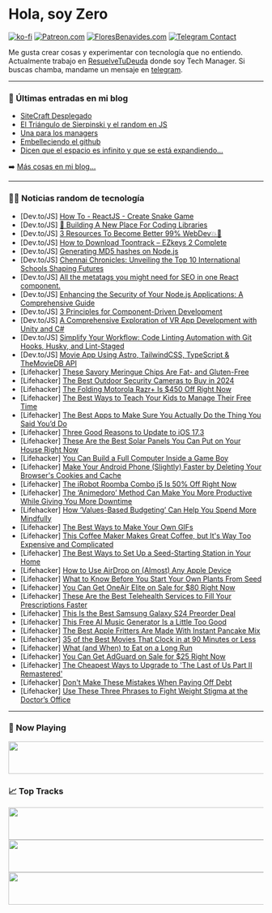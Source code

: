 # Hola, soy Zero

[![ko-fi](https://ko-fi.com/img/githubbutton_sm.svg)](https://ko-fi.com/J3J4N0LUK)
[![Patreon.com](https://img.shields.io/endpoint.svg?url=https%3A%2F%2Fshieldsio-patreon.vercel.app%2Fapi%3Fusername%3Dzerodragon%26type%3Dpatrons&style=for-the-badge)](https://patreon.com/zerodragon)
[![FloresBenavides.com](https://img.shields.io/website?down_message=oops&label=MiBlog&style=for-the-badge&up_message=online&url=https%3A%2F%2Ffloresbenavides.com)](https://floresbenavides.com)
[![Telegram Contact](https://img.shields.io/badge/escr%C3%ADbeme-ZeroDragon-%2326A5E4?style=for-the-badge&logo=telegram)](https://t.me/zerodragon)

Me gusta crear cosas y experimentar con tecnología que no entiendo.
Actualmente trabajo en [ResuelveTuDeuda](http://github.com/resuelve) donde soy Tech Manager.
Si buscas chamba, mandame un mensaje en [telegram](https://t.me/zerodragon).

---

### 📕 Últimas entradas en mi blog
<!-- BLOG-POST-LIST:START -->
- [SiteCraft Desplegado](https://floresbenavides.com/sitecraft-desplegado/)
- [El Triángulo de Sierpinski y el random en JS](https://floresbenavides.com/el-triangulo-de-sierpinski-y-el-random-en-js/)
- [Una para los managers](https://floresbenavides.com/una-para-los-managers/)
- [Embelleciendo el github](https://floresbenavides.com/embelleciendo-el-github/)
- [Dicen que el espacio es infinito y que se está expandiendo…](https://floresbenavides.com/dicen-que-el-espacio-es-infinito-y-que-se-esta-expandiendo/)
<!-- BLOG-POST-LIST:END -->

➡️ [Más cosas en mi blog...](https://floresbenavides.com)

---

### 👨‍💻 Noticias random de tecnología
<!-- TECH-POSTS:START -->
- [Dev.to/JS] [How To - ReactJS - Create Snake Game](https://dev.to/kylestech95/how-to-reactjs-create-snake-game-3ke2)
- [Dev.to/JS] [🤟 Building A New Place For Coding Libraries](https://dev.to/frulow/building-a-place-for-libraries-5h3l)
- [Dev.to/JS] [3 Resources To Become Better 99% WebDev💥💫](https://dev.to/corners2wall/3-resources-to-become-better-99-webdev-4bhm)
- [Dev.to/JS] [How to Download Toontrack – EZkeys 2 Complete](https://dev.to/kalaplugin111/how-to-download-toontrack-ezkeys-2-complete-4l8p)
- [Dev.to/JS] [Generating MD5 hashes on Node.js](https://dev.to/douglasdemoura/generating-md5-strings-on-nodejs-4g1k)
- [Dev.to/JS] [Chennai Chronicles: Unveiling the Top 10 International Schools Shaping Futures](https://dev.to/chennaitop10/chennai-chronicles-unveiling-the-top-10-international-schools-shaping-futures-3e47)
- [Dev.to/JS] [All the metatags you might need for SEO in one React component.](https://dev.to/seven/all-the-metatags-you-might-need-for-seo-in-one-react-component-146c)
- [Dev.to/JS] [Enhancing the Security of Your Node.js Applications: A Comprehensive Guide](https://dev.to/gkhan205/enhancing-the-security-of-your-nodejs-applications-a-comprehensive-guide-1emf)
- [Dev.to/JS] [3 Principles for Component-Driven Development](https://dev.to/bitdev_/3-principles-for-component-driven-development-13hc)
- [Dev.to/JS] [A Comprehensive Exploration of VR App Development with Unity and C#](https://dev.to/officialintelvue/a-comprehensive-exploration-of-vr-app-development-with-unity-and-c-53p0)
- [Dev.to/JS] [Simplify Your Workflow: Code Linting Automation with Git Hooks, Husky, and Lint-Staged](https://dev.to/hkp22/simplify-your-workflow-code-linting-automation-with-git-hooks-husky-and-lint-staged-4c9l)
- [Dev.to/JS] [Movie App Using Astro, TailwindCSS, TypeScript &amp; TheMovieDB API](https://dev.to/devtips3/movie-app-using-astro-tailwindcss-typescript-themoviedb-api-2gh1)
- [Lifehacker] [These Savory Meringue Chips Are Fat- and Gluten-Free](https://lifehacker.com/food-drink/savory-meringue-chips-recipe)
- [Lifehacker] [The Best Outdoor Security Cameras to Buy in 2024](https://lifehacker.com/tech/best-outdoor-security-cameras-you-can-buy-in-2024)
- [Lifehacker] [The Folding Motorola Razr+ Is $450 Off Right Now](https://lifehacker.com/tech/unlocked-motorola-razr-is-450-dollars-off-right-now)
- [Lifehacker] [The Best Ways to Teach Your Kids to Manage Their Free Time](https://lifehacker.com/family/teach-kids-to-manage-free-time)
- [Lifehacker] [The Best Apps to Make Sure You Actually Do the Thing You Said You’d Do](https://lifehacker.com/work/the-best-apps-for-staying-accountable-to-your-goals)
- [Lifehacker] [Three Good Reasons to Update to iOS 17.3](https://lifehacker.com/tech/best-features-coming-in-the-new-ios)
- [Lifehacker] [These Are the Best Solar Panels You Can Put on Your House Right Now](https://lifehacker.com/home/the-best-solar-panels-you-can-put-on-your-house-right-now)
- [Lifehacker] [You Can Build a Full Computer Inside a Game Boy](https://lifehacker.com/tech/reboi-kickstarter-build-a-computer-inside-a-game-boy)
- [Lifehacker] [Make Your Android Phone &lpar;Slightly&rpar; Faster by Deleting Your Browser&#39;s Cookies and Cache](https://lifehacker.com/tech/how-to-delete-your-browsers-cookies-and-cache-on-android)
- [Lifehacker] [The iRobot Roomba Combo j5 Is 50% Off Right Now](https://lifehacker.com/home/the-irobot-roomba-combo-j5-is-half-off-right-now)
- [Lifehacker] [The ‘Animedoro’ Method Can Make You More Productive While Giving You More Downtime](https://lifehacker.com/work/how-to-use-animedoro-productivity-method)
- [Lifehacker] [How ‘Values-Based Budgeting’ Can Help You Spend More Mindfully](https://lifehacker.com/money/how-to-make-a-values-based-budget)
- [Lifehacker] [The Best Ways to Make Your Own GIFs](https://lifehacker.com/tech/the-best-ways-to-make-your-own-gifs)
- [Lifehacker] [This Coffee Maker Makes Great Coffee, but It&#39;s Way Too Expensive and Complicated](https://lifehacker.com/tech/miele-milkperfection-6360-review)
- [Lifehacker] [The Best Ways to Set Up a Seed-Starting Station in Your Home](https://lifehacker.com/home/how-to-set-up-your-own-seed-starting-station)
- [Lifehacker] [How to Use AirDrop on &lpar;Almost&rpar; Any Apple Device](https://lifehacker.com/tech/how-to-use-airdrop-on-iphone-mac)
- [Lifehacker] [What to Know Before You Start Your Own Plants From Seed](https://lifehacker.com/home/should-you-grow-garden-seeds)
- [Lifehacker] [You Can Get OneAir Elite on Sale for $80 Right Now](https://lifehacker.com/oneair-elite-sale)
- [Lifehacker] [These Are the Best Telehealth Services to Fill Your Prescriptions Faster](https://lifehacker.com/health/best-telehealth-services-to-get-prescriptions-remotely)
- [Lifehacker] [This Is the Best Samsung Galaxy S24 Preorder Deal](https://lifehacker.com/tech/the-best-samsung-galaxy-s24-preorder-deal)
- [Lifehacker] [This Free AI Music Generator Is a Little Too Good](https://lifehacker.com/tech/generate-free-ai-music-with-suno)
- [Lifehacker] [The Best Apple Fritters Are Made With Instant Pancake Mix](https://lifehacker.com/food-drink/the-easiest-apple-fritter-recipe)
- [Lifehacker] [35 of the Best Movies That Clock in at 90 Minutes or Less](https://lifehacker.com/entertainment/the-best-movies-under-90-minutes)
- [Lifehacker] [What &lpar;and When&rpar; to Eat on a Long Run](https://lifehacker.com/health/what-and-when-to-eat-on-a-long-run)
- [Lifehacker] [You Can Get AdGuard on Sale for $25 Right Now](https://lifehacker.com/adguard-sale)
- [Lifehacker] [The Cheapest Ways to Upgrade to &#39;The Last of Us Part II Remastered&#39;](https://lifehacker.com/entertainment/the-cheapest-ways-to-upgrade-to-the-last-of-us-ii-remastered)
- [Lifehacker] [Don&#39;t Make These Mistakes When Paying Off Debt](https://lifehacker.com/money/mistakes-to-avoid-when-paying-off-debt)
- [Lifehacker] [Use These Three Phrases to Fight Weight Stigma at the Doctor’s Office](https://lifehacker.com/health/how-to-fight-weight-stigma-at-doctors-office)<!-- TECH-POSTS:END -->

---

### 🎵 Now Playing
<a href="https://spotify-now-playing-dun.vercel.app/now-playing?open"><img src="https://spotify-now-playing-dun.vercel.app/now-playing" width="540" height="64"></a>

### 📈 Top Tracks
<a href="https://spotify-now-playing-dun.vercel.app/top-tracks?i=1&open"><img src="https://spotify-now-playing-dun.vercel.app/top-tracks?i=1" width="540" height="64"></a>
<a href="https://spotify-now-playing-dun.vercel.app/top-tracks?i=2&open"><img src="https://spotify-now-playing-dun.vercel.app/top-tracks?i=2" width="540" height="64"></a>
<a href="https://spotify-now-playing-dun.vercel.app/top-tracks?i=3&open"><img src="https://spotify-now-playing-dun.vercel.app/top-tracks?i=3" width="540" height="64"></a>
